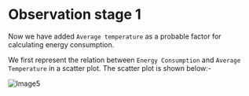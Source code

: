 # Observation stage 1
Now we have added `Average temperature` as a probable factor for calculating energy consumption.

We first represent the relation between `Energy Consumption` and `Average Temperature` in a scatter plot.
The scatter plot is shown below:-

![Image5](https://github.com/this-is-batman/Smart_grid/blob/master/Plots/energyvstemp.png)


